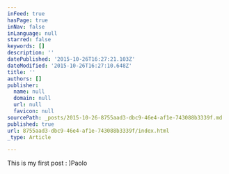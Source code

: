 ```yaml
---
inFeed: true
hasPage: true
inNav: false
inLanguage: null
starred: false
keywords: []
description: ''
datePublished: '2015-10-26T16:27:21.103Z'
dateModified: '2015-10-26T16:27:10.648Z'
title: ''
authors: []
publisher:
  name: null
  domain: null
  url: null
  favicon: null
sourcePath: _posts/2015-10-26-8755aad3-dbc9-46e4-af1e-743088b3339f.md
published: true
url: 8755aad3-dbc9-46e4-af1e-743088b3339f/index.html
_type: Article

---
```

This is my first post : )Paolo